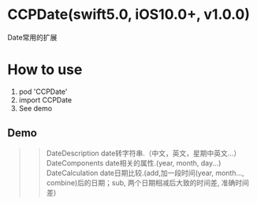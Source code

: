 # CCPDate(swift5.0, iOS10.0+, v1.0.0)
Date常用的扩展
# How to use
1. pod 'CCPDate'
2. import CCPDate
3. See demo
## Demo
>> DateDescription date转字符串.（中文，英文，星期中英文...）
>> DateComponents date相关的属性.(year, month, day...)
>> DateCalculation date日期比较.(add,加一段时间(year, month..., combine)后的日期；sub, 两个日期相减后大致的时间差, 准确时间差)
